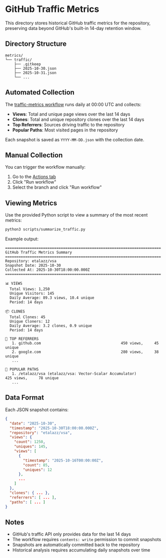 # GitHub Traffic Metrics

This directory stores historical GitHub traffic metrics for the repository, preserving data beyond GitHub's built-in 14-day retention window.

## Directory Structure

```
metrics/
└── traffic/
    ├── .gitkeep
    ├── 2025-10-30.json
    ├── 2025-10-31.json
    └── ...
```

## Automated Collection

The [traffic-metrics workflow](../.github/workflows/traffic-metrics.yml) runs daily at 00:00 UTC and collects:
- **Views**: Total and unique page views over the last 14 days
- **Clones**: Total and unique repository clones over the last 14 days
- **Top Referrers**: Sources driving traffic to the repository
- **Popular Paths**: Most visited pages in the repository

Each snapshot is saved as `YYYY-MM-DD.json` with the collection date.

## Manual Collection

You can trigger the workflow manually:
1. Go to the [Actions tab](../../actions/workflows/traffic-metrics.yml)
2. Click "Run workflow"
3. Select the branch and click "Run workflow"

## Viewing Metrics

Use the provided Python script to view a summary of the most recent metrics:

```bash
python3 scripts/summarize_traffic.py
```

Example output:
```
======================================================================
GitHub Traffic Metrics Summary
======================================================================
Repository: etalazz/vsa
Snapshot Date: 2025-10-30
Collected At: 2025-10-30T18:00:00.000Z
======================================================================

📊 VIEWS
  Total Views: 1,250
  Unique Visitors: 145
  Daily Average: 89.3 views, 10.4 unique
  Period: 14 days

📦 CLONES
  Total Clones: 45
  Unique Cloners: 12
  Daily Average: 3.2 clones, 0.9 unique
  Period: 14 days

🔗 TOP REFERRERS
   1. github.com                                    450 views,     45 unique
   2. google.com                                    280 views,     38 unique
   ...

📄 POPULAR PATHS
   1. /etalazz/vsa (etalazz/vsa: Vector-Scalar Accumulator)             425 views,     78 unique
   ...
```

## Data Format

Each JSON snapshot contains:

```json
{
  "date": "2025-10-30",
  "timestamp": "2025-10-30T18:00:00.000Z",
  "repository": "etalazz/vsa",
  "views": {
    "count": 1250,
    "uniques": 145,
    "views": [
      {
        "timestamp": "2025-10-16T00:00:00Z",
        "count": 85,
        "uniques": 12
      },
      ...
    ]
  },
  "clones": { ... },
  "referrers": [ ... ],
  "paths": [ ... ]
}
```

## Notes

- GitHub's traffic API only provides data for the last 14 days
- The workflow requires `contents: write` permission to commit snapshots
- Snapshots are automatically committed back to the repository
- Historical analysis requires accumulating daily snapshots over time
